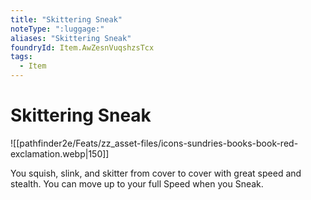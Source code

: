 ```yaml
---
title: "Skittering Sneak"
noteType: ":luggage:"
aliases: "Skittering Sneak"
foundryId: Item.AwZesnVuqshzsTcx
tags:
  - Item
---
```


# Skittering Sneak
![[pathfinder2e/Feats/zz_asset-files/icons-sundries-books-book-red-exclamation.webp|150]]

You squish, slink, and skitter from cover to cover with great speed and stealth. You can move up to your full Speed when you Sneak.
